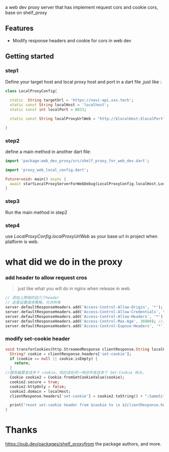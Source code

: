 a web dev proxy server that has implement request cors and cookie cors, base on shelf_proxy

## Features

* Modify response headers and cookie for cors in web dev

## Getting started

### step1

Define your target host and local proxy host and port in a dart file ,just like :

```dart
class LocalProxyConfig{
  
  static  String targetUrl = 'https://navi-api.xxx.tech';
  static const String localHost = 'localhost';
  static const int localPort = 8033;

  static const String localProxyUrlWeb = "http://$localHost:$localPort";

}
```

### step2

define a main method in another dart file:

```dart
import 'package:web_dev_proxy/src/shelf_proxy_for_web_dev.dart';

import 'proxy_web_local_config.dart';

Future<void> main() async {
  await startLocalProxyServerForWebDebug(LocalProxyConfig.localHost,LocalProxyConfig.localPort,LocalProxyConfig.targetUrl);
}
```

### step3 

Run the main method in step2

### step4 

use *LocalProxyConfig.localProxyUrlWeb* as your base url in project when platform is web.



#  what did we do in the proxy

### add header to allow  request cros

> just like what you will do in nginx when release in web

```dart
// 添加上跨域的这几个header
// 这里设置请求策略，允许所有
server.defaultResponseHeaders.add('Access-Control-Allow-Origin', '*');
server.defaultResponseHeaders.add('Access-Control-Allow-Credentials', true);
server.defaultResponseHeaders.add('Access-Control-Allow-Headers', '*');
server.defaultResponseHeaders.add('Access-Control-Max-Age', 36000); //加这个是为了不会每次都检测跨域，然后总会有两次请求
server.defaultResponseHeaders.add('Access-Control-Expose-Headers', '*'); //加这个是为了能获取header里面的其他项
```

### modify set-cookie header 

```dart
void transferCookies(http.StreamedResponse clientResponse,String localHost) {
  String? cookie = clientResponse.headers['set-cookie'];
  if (cookie == null || cookie.isEmpty) {
    return;
  }
//服务器要发送多个 cookie，则应该在同一响应中发送多个 Set-Cookie 标头。
  Cookie cookie2 = Cookie.fromSetCookieValue(cookie);
  cookie2.secure = true;
  cookie2.httpOnly = false;
  cookie2.domain = localHost;
  clientResponse.headers['set-cookie'] = cookie2.toString() + ";SameSite=None;";

  print("reset set-cookie header from $cookie to \n ${clientResponse.headers['set-cookie']}\n");
}
```

# Thanks

https://pub.dev/packages/shelf_proxyfrom the package authors, and more.
